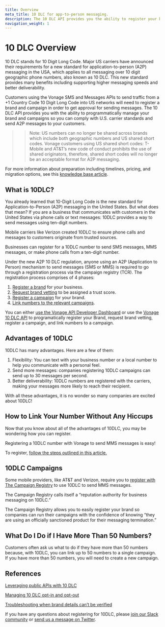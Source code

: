 ```yaml
---
title: Overview
meta_title: 10 DLC for app-to-person messaging. 
description: The 10 DLC API provides you the ability to register your brand, request brand vetting, register a campaign, and link numbers to your campaigns so you can send messages to your users and ensure you're complying with 10 DLC regulations in North America. 
navigation_weight: 1
---
```


# 10 DLC Overview

10 DLC stands for 10 Digit Long Code. Major US carriers have announced their requirements for a new standard for application-to-person (A2P) messaging in the USA, which applies to all messaging over 10 digit geographic phone numbers, also known as 10 DLC. This new standard provides many benefits including supporting higher messaging speeds and better deliverability.

Customers using the Vonage SMS and Messages APIs to send traffic from a +1 Country Code 10 Digit Long Code into US networks will need to register a brand and campaign in order to get approval for sending messages.
The 10 DLC API provides you with the ability to programmatically manage your brand and campaigns so you can comply with U.S. carrier standards and send A2P messages to your customers.

>> Note: US numbers can no longer be shared across brands which include both geographic numbers and US shared short codes.
Vonage customers using US shared short codes: T-Mobile and AT&T’s new code of conduct prohibits the use of shared originators, therefore, shared short codes will no longer be an acceptable format for A2P messaging.

For more information about preparation including timelines, pricing, and migration options, see this [knowledge base article](https://help.nexmo.com/hc/en-us/articles/360050905592-10DLC-Preparation).

## What is 10DLC?

You already learned that 10-Digit Long Code is the new standard for Application-to-Person (A2P) messaging in the United States. But what does that mean? If you are a business that communicates with customers in the United States via phone calls or text messages: 10DLC provides a way to send messages using ten-digit numbers.

Mobile carriers like Verizon created 10DLC to ensure phone calls and messages to customers originate from trusted sources. 

Businesses can register for a 10DLC number to send SMS messages, MMS messages, or make phone calls from a ten-digit number.  

Under the new A2P 10 DLC regulation, anyone using an A2P (Application to Person) mechanism to send messages (SMS or MMS) is required to go through a registration process via the campaign registry (TCR). The registration process comprises of 4 phases:

1. [Register a brand](concepts/brand-overview.md) for your business.
2. [Request brand vetting](concepts/brand-vetting.md) to be assigned a trust score.
3. [Register a campaign](concepts/campaign-overview.md) for your brand.
4. [Link numbers to the relevant campaigns](concepts/linking-numbers.md).

You can either [use the Vonage API Developer Dashboard](_documentation/en/messages/10-dlc/10-dlc-registration-dashboard.md) or use the [Vonage 10 DLC API](/api/10dlc) to programatically register your Brand, request brand vetting, register a campaign, and link numbers to a campaign.

## Advantages of 10DLC

10DLC has many advantages. Here are a few of them: 

1. Flexibility: You can text with your business number or a local number to help you communicate with a personal feel.
2. Send more messages: companies registering 10DLC campaigns can send up to 30 messages per second.
3. Better deliverability: 10DLC numbers are registered with the carriers, making your messages more likely to reach their recipient.

With all these advantages, it is no wonder so many companies are excited about 10DLC!

## How to Link Your Number Without Any Hiccups

Now that you know about all of the advantages of 10DLC, you may be wondering how you can register. 

Registering a 10DLC number with Vonage to send MMS messages is easy!

To register, [follow the steps outlined in this article.](https://help.nexmo.com/hc/en-us/articles/360053422591) 

## 10DLC Campaigns

Some mobile providers, like AT&T and Verizon, require you to [register with The Campaign Registry](https://www.campaignregistry.com/) to use 10DLC to send MMS messages. 

The Campaign Registry calls itself a “reputation authority for business messaging on 10DLC.” 

The Campaign Registry allows you to easily register your brand so companies can run their campaigns with the confidence of knowing “they are using an officially sanctioned product for their messaging termination.” 

## What Do I Do if I Have More Than 50 Numbers?

Customers often ask us what to do if they have more than 50 numbers because, with 10DLC, you can link up to 50 numbers to a single campaign. If you have more than 50 numbers, you will need to create a new campaign. 

## References

[Leveraging public APIs with 10 DLC](https://help.nexmo.com/hc/en-us/articles/4432118008468-Leveraging-Public-APIs-with-10-DLC)

[Managing 10 DLC opt-in and opt-out](https://help.nexmo.com/hc/en-us/articles/4417194850964-How-do-I-manage-10-DLC-Opt-In-or-Opt-Out-)

[Troubleshooting when brand details can’t be verified](https://help.nexmo.com/hc/en-us/articles/4407720043284-10-DLC-Brand-Details-Could-Not-Be-Verified)

If you have any questions about registering for 10DLC, please [join our Slack community](https://developer.vonage.com/community/slack) or [send us a message on Twitter](https://twitter.com/VonageDev).

